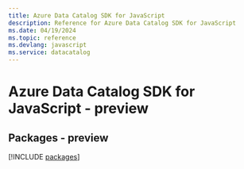 ```yaml
---
title: Azure Data Catalog SDK for JavaScript
description: Reference for Azure Data Catalog SDK for JavaScript
ms.date: 04/19/2024
ms.topic: reference
ms.devlang: javascript
ms.service: datacatalog
---
```

# Azure Data Catalog SDK for JavaScript - preview
## Packages - preview
[!INCLUDE [packages](data-catalog-index.md)]